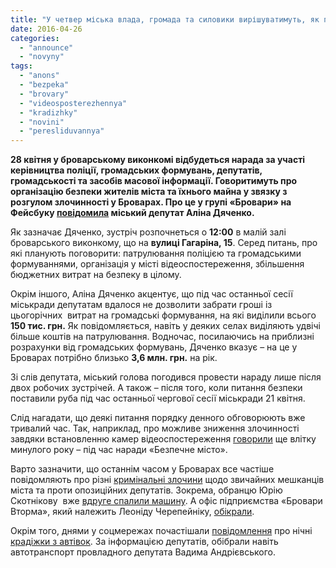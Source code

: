 ```yaml
---
title: "У четвер міська влада, громада та силовики вирішуватимуть, як побороти кримінал у Броварах"
date: 2016-04-26
categories: 
  - "announce"
  - "novyny"
tags: 
  - "anons"
  - "bezpeka"
  - "brovary"
  - "videosposterezhennya"
  - "kradizhky"
  - "novini"
  - "peresliduvannya"
---
```


**28 квітня у броварському виконкомі відбудеться нарада за участі керівництва поліції, громадських формувань, депутатів, громадськості та засобів масової інформації. Говоритимуть про організацію безпеки жителів міста та їхнього майна у звязку з розгулом злочинності у Броварах. Про це у групі «Бровари» на Фейсбуку [повідомила](https://www.facebook.com/groups/brovary/permalink/1249028001793830/?hc_location=ufi) міський депутат Аліна Дяченко.**

Як зазначає Дяченко, зустріч розпочнеться о **12:00** в малій залі броварського виконкому, що на **вулиці Гагаріна, 15**. Серед питань, про які планують поговорити: патрулювання поліцією та громадськими формуваннями, організація у місті відеоспостереження, збільшення бюджетних витрат на безпеку в цілому.

Окрім іншого, Аліна Дяченко акцентує, що під час останньої сесії міськради депутатам вдалося не дозволити забрати гроші із цьогорічних  витрат на громадські формування, на які виділили всього **150 тис. грн.** Як повідомляється, навіть у деяких селах виділяють удвічі більше коштів на патрулювання. Водночас, посилаючись на приблизні розрахунки від громадських формувань, Дяченко вказує – на це у Броварах потрібно близько **3,6 млн. грн.** на рік.

Зі слів депутата, міський голова погодився провести нараду лише після двох робочих зустрічей. А також – після того, коли питання безпеки поставили руба під час останньої чергової сесії міськради 21 квітня.

Слід нагадати, що деякі питання порядку денного обговорюють вже тривалий час. Так, наприклад, про можливе зниження злочинності завдяки встановленню камер відеоспостереження [говорили](https://mpz.brovary.org/bezpechne-misto-u-brovarah-organizovuyut-videosposterezhennya-ta-patruli/) ще влітку минулого року – під час наради «Безпечне місто».

Варто зазначити, що останнім часом у Броварах все частіше повідомляють про різні [кримінальні злочини](https://mpz.brovary.org/cherez-bezdiyalnist-politsiyi-rozsliduvaty-sutychky-u-miskradi-bude-prokuratura/) щодо звичайних мешканців міста та проти опозиційних депутатів. Зокрема, обранцю Юрію Скотнікову  вже [вдруге спалили машину](https://mpz.brovary.org/tsiyeyi-nochi-brovarskomu-deputatu-znovu-spalyly-avto-foto-video/). А офіс підприємства «Бровари Вторма», який належить Леоніду Черепейніку, [обікрали](https://mpz.brovary.org/ozbroyeni-zlochyntsi-pograbuvaly-pidpryyemstvo-deputata-cherepejnyka/).

Окрім того, днями у соцмережах почастішали [повідомлення](https://www.facebook.com/groups/brovary/permalink/1248910498472247/) про нічні [крадіжки з автівок](https://www.youtube.com/watch?v=YJfsuJjendc). За інформацією депутатів, обібрали навіть автотранспорт провладного депутата Вадима Андрієвського.
